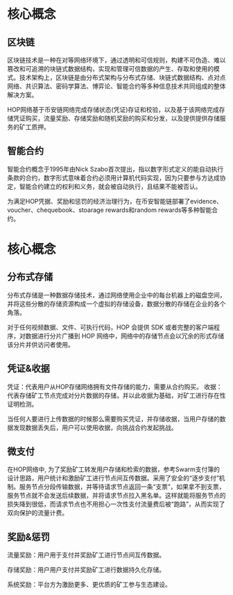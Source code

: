 # 核心概念

## 区块链

区块链技术是一种在对等网络环境下，通过透明和可信规则，构建不可伪造、难以篡改和可追溯的块链式数据结构，实现和管理可信数据的产生、存取和使用的模式。技术架构上，区块链是由分布式架构与分布式存储、块链式数据结构、点对点网络、共识算法、密码学算法、博弈论、智能合约等多种信息技术共同组成的整体解决方案。

HOP网络基于币安链网络完成存储状态(凭证)存证和校验，以及基于该网络完成存储凭证购买，流量奖励、存储奖励和随机奖励的购买和分发，以及提供提供存储服务的矿工质押。

## 智能合约
智能合约概念于1995年由Nick Szabo首次提出，指以数字形式定义的能自动执行条款的合约，数字形式意味着合约必须用计算机代码实现，因为只要参与方达成协定，智能合约建立的权利和义务，就会被自动执行，且结果不能被否认。

为满足HOP凭据、奖励和惩罚的经济治理行为，在币安智能链部署了evidence、voucher、chequebook、stoarage rewards和random rewards等多种智能合约。

# 核心概念

## 分布式存储

分布式存储是一种数据存储技术，通过网络使用企业中的每台机器上的磁盘空间，并将这些分散的存储资源构成一个虚拟的存储设备，数据分散的存储在企业的各个角落。

对于任何视频数据、文件、可执行代码，HOP 会提供 SDK 或者完整的客户端程序，对数据进行分片广播到 HOP 网络中，网络中的存储节点会以冗余的形式存储该分片并供访问者使用。

## 凭证&收据
凭证：代表用户从HOP存储网络拥有文件存储的能力，需要从合约购买。
收据：代表存储矿工节点完成对分片数据的存储，并以此收据为基础，对矿工进行存在性证明检测。

当任何人要进行上传数据的时候那么需要购买凭证，并存储收据，当用户存储的数据发现数据丢失后，用户可以使用收据，向挑战合约发起挑战。

## 微支付
在HOP网络中, 为了奖励矿工转发用户存储和检索的数据，参考Swarm支付簿的设计思路，用户统计和激励矿工进行节点间互传数据。采用了安全的“逐步支付”机制。服务节点分段传输数据，并等待请求节点返回一条“支票”，如果拿不到支票，服务节点就不会发送后续数据，并将请求节点拉入黑名单。这样就能将服务节点的损失降到很低，而请求节点也不用担心一次性支付流量费后被“跑路”，从而实现了双向保护的流量计费。

## 奖励&惩罚
流量奖励：用户用于支付并奖励矿工进行节点间互传数据。

存储奖励：用户用户支付并奖励矿工进行数据持久化存储。

系统奖励：平台方为激励更多、更优质的矿工参与生态建设。
